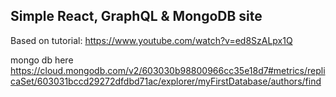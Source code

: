 ## Simple React, GraphQL & MongoDB site

Based on tutorial:
https://www.youtube.com/watch?v=ed8SzALpx1Q

mongo db here
https://cloud.mongodb.com/v2/603030b98800966cc35e18d7#metrics/replicaSet/603031bccd29272dfdbd71ac/explorer/myFirstDatabase/authors/find
